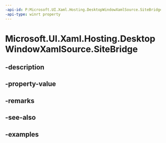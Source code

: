 ```yaml
---
-api-id: P:Microsoft.UI.Xaml.Hosting.DesktopWindowXamlSource.SiteBridge
-api-type: winrt property
---
```


# Microsoft.UI.Xaml.Hosting.DesktopWindowXamlSource.SiteBridge

<!--
public Microsoft.UI.Content.DesktopChildSiteBridge SiteBridge { get; }
-->


## -description

## -property-value

## -remarks

## -see-also

## -examples


